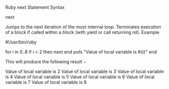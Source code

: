 Ruby next Statement
Syntax

next

Jumps to the next iteration of the most internal loop. Terminates execution of a block if called within a block (with yield or call returning nil).
Example


#!/usr/bin/ruby

for i in 0..8
   if i < 2 then
      next
   end
   puts "Value of local variable is #{i}"
end

This will produce the following result −

Value of local variable is 2
Value of local variable is 3
Value of local variable is 4
Value of local variable is 5
Value of local variable is 6
Value of local variable is 7
Value of local variable is 8
